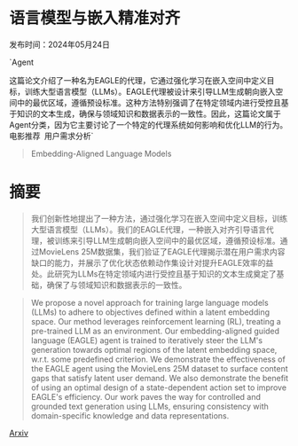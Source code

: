 # 语言模型与嵌入精准对齐

发布时间：2024年05月24日

`Agent

这篇论文介绍了一种名为EAGLE的代理，它通过强化学习在嵌入空间中定义目标，训练大型语言模型（LLMs）。EAGLE代理被设计来引导LLM生成朝向嵌入空间中的最优区域，遵循预设标准。这种方法特别强调了在特定领域内进行受控且基于知识的文本生成，确保与领域知识和数据表示的一致性。因此，这篇论文属于Agent分类，因为它主要讨论了一个特定的代理系统如何影响和优化LLM的行为。` `电影推荐` `用户需求分析`

> Embedding-Aligned Language Models

# 摘要

> 我们创新性地提出了一种方法，通过强化学习在嵌入空间中定义目标，训练大型语言模型（LLMs）。我们的EAGLE代理，一种嵌入对齐引导语言代理，被训练来引导LLM生成朝向嵌入空间中的最优区域，遵循预设标准。通过MovieLens 25M数据集，我们验证了EAGLE代理揭示潜在用户需求内容缺口的能力，并展示了优化状态依赖动作集设计对提升EAGLE效率的益处。此研究为LLMs在特定领域内进行受控且基于知识的文本生成奠定了基础，确保了与领域知识和数据表示的一致性。

> We propose a novel approach for training large language models (LLMs) to adhere to objectives defined within a latent embedding space. Our method leverages reinforcement learning (RL), treating a pre-trained LLM as an environment. Our embedding-aligned guided language (EAGLE) agent is trained to iteratively steer the LLM's generation towards optimal regions of the latent embedding space, w.r.t. some predefined criterion. We demonstrate the effectiveness of the EAGLE agent using the MovieLens 25M dataset to surface content gaps that satisfy latent user demand. We also demonstrate the benefit of using an optimal design of a state-dependent action set to improve EAGLE's efficiency. Our work paves the way for controlled and grounded text generation using LLMs, ensuring consistency with domain-specific knowledge and data representations.

[Arxiv](https://arxiv.org/abs/2406.00024)